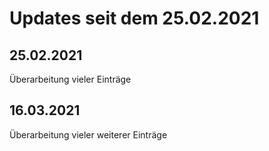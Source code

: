 # Updates seit dem 25.02.2021

## 25.02.2021
Überarbeitung vieler Einträge

## 16.03.2021
Überarbeitung vieler weiterer Einträge

